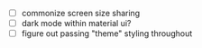 * [ ] commonize screen size sharing
* [ ] dark mode within material ui?
* [ ] figure out passing "theme" styling throughout